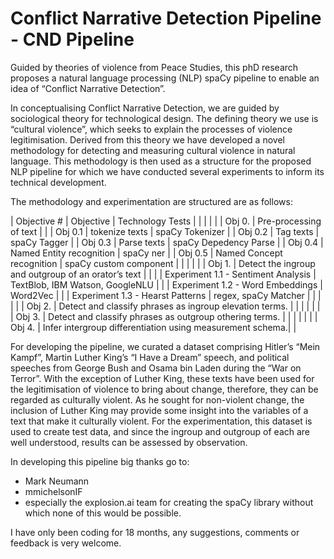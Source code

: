 # Conflict Narrative Detection Pipeline - CND Pipeline

Guided by theories of violence from Peace Studies, this phD research proposes a natural language processing (NLP) spaCy pipeline to enable an idea of “Conflict Narrative Detection”.

In conceptualising Conflict Narrative Detection, we are guided by sociological theory for technological design. The defining theory we use is “cultural violence”, which seeks to explain the processes of violence legitimisation. Derived from this theory we have developed
a novel methodology for detecting and measuring cultural violence in natural language. This methodology is then used as a structure
for the proposed NLP pipeline for which we have conducted several experiments to inform its technical development.

The methodology and experimentation are structured are as follows:

| Objective #   | Objective                                                 | Technology Tests                  |
|               |                                                           |                                   |
| Obj 0.        | Pre-processing of text                                    |                                   |
| Obj 0.1       | tokenize texts                                            | spaCy Tokenizer                   |
| Obj 0.2       | Tag texts                                                 | spaCy Tagger                      |
| Obj 0.3       | Parse texts                                               | spaCy Depedency Parse             |
| Obj 0.4       | Named Entity recognition                                  | spaCy ner                         |
| Obj 0.5       | Named Concept recognition                                 | spaCy custom component            |
|               |                                                           |                                   |
| Obj 1.        | Detect the ingroup and outgroup of an orator’s text       |                                   |
|               | Experiment 1.1 - Sentiment Analysis                       | TextBlob, IBM Watson, GoogleNLU   |
|               | Experiment 1.2 - Word Embeddings                          | Word2Vec                          |
|               | Experiment 1.3 - Hearst Patterns                          | regex, spaCy Matcher              |
|               |                                                           |                                   |
| Obj 2.        | Detect and classify phrases as ingroup elevation terms.   |                                   |
|               |                                                           |                                   |
| Obj 3.        | Detect and classify phrases as outgroup othering terms.   |                                   |
|               |                                                           |                                   |
| Obj 4.        | Infer intergroup differentiation using measurement schema.|                                   |

For developing the pipeline, we curated a dataset comprising Hitler’s “Mein Kampf”, Martin Luther King’s “I Have a Dream” speech, and political speeches from George Bush and Osama bin Laden during the “War on Terror”. With the exception of Luther King, these texts have been used for the legitimisation of violence to bring about change, therefore, they can be regarded as culturally violent. As he sought for non-violent change, the inclusion of Luther King may provide some insight into the variables of a text that make it culturally violent. For the experimentation, this dataset is used to create test data, and since the ingroup and outgroup of each are well understood, results can be assessed by observation.

In developing this pipeline big thanks go to:
- Mark Neumann
- mmichelsonIF
- especially the explosion.ai team for creating the spaCy library without which none of this would be possible.

I have only been coding for 18 months, any suggestions, comments or feedback is very welcome.